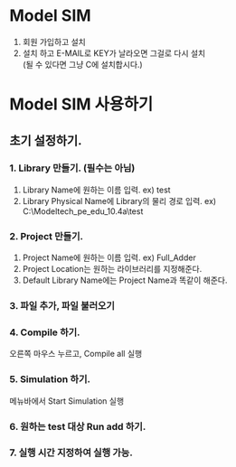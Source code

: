 # Model SIM

1. 회원 가입하고 설치<br>
2. 설치 하고 E-MAIL로 KEY가 날라오면 그걸로 다시 설치<br>
(될 수 있다면 그냥 C에 설치합시다.)
# Model SIM 사용하기

## 초기 설정하기.

### 1. Library 만들기. (필수는 아님)

1) Library Name에 원하는 이름 입력. ex) test<br>
2) Library Physical Name에 Library의 물리 경로 입력. ex) C:\Modeltech_pe_edu_10.4a\test

### 2. Project 만들기.

1) Project Name에 원하는 이름 입력. ex) Full_Adder<br>
2) Project Location는 원하는 라이브러리를 지정해준다.
3) Default Library Name에는 Project Name과 똑같이 해준다. 

### 3. 파일 추가, 파일 불러오기 

### 4. Compile 하기.

오른쪽 마우스 누르고, Compile all 실행

### 5. Simulation 하기.

메뉴바에서 Start Simulation 실행

### 6. 원하는 test 대상 Run add 하기.

### 7. 실행 시간 지정하여 실행 가능.
